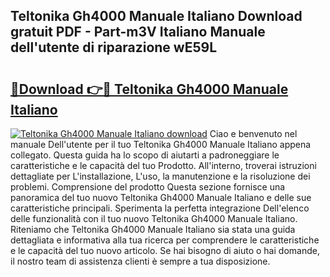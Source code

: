 ## Teltonika Gh4000 Manuale Italiano Download gratuit PDF - Part-m3V Italiano Manuale dell'utente di riparazione wE59L

# <h2><a href="http://df9rzt.blite.top/?on=Teltonika+Gh4000+Manuale+Italiano">🔗Download 👉🔴 Teltonika Gh4000 Manuale Italiano</a></h2>

[![Teltonika Gh4000 Manuale Italiano download](https://i.imgur.com/lujVjoI.png)](http://df9rzt.blite.top/?on=Teltonika+Gh4000+Manuale+Italiano)
Ciao e benvenuto nel manuale Dell'utente per il tuo Teltonika Gh4000 Manuale Italiano appena collegato. Questa guida ha lo scopo di aiutarti a padroneggiare le caratteristiche e le capacità del tuo Prodotto. All'interno, troverai istruzioni dettagliate per L'installazione, L'uso, la manutenzione e la risoluzione dei problemi. Comprensione del prodotto Questa sezione fornisce una panoramica del tuo nuovo Teltonika Gh4000 Manuale Italiano e delle sue caratteristiche principali. Sperimenta la perfetta integrazione Dell'elenco delle funzionalità con il tuo nuovo Teltonika Gh4000 Manuale Italiano. Riteniamo che Teltonika Gh4000 Manuale Italiano sia stata una guida dettagliata e informativa alla tua ricerca per comprendere le caratteristiche e le capacità del tuo nuovo articolo. Se hai bisogno di aiuto o hai domande, il nostro team di assistenza clienti è sempre a tua disposizione.
